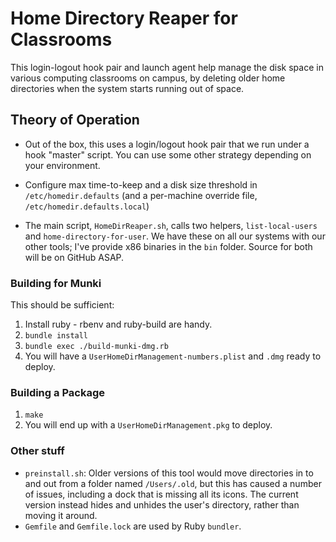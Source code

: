# Home Directory Reaper for Classrooms

This login-logout hook pair and launch agent help manage the disk space in various computing classrooms on campus, by deleting older home directories when the system starts running out of space.

## Theory of Operation

* Out of the box, this uses a login/logout hook pair that we run under a hook "master" script. You can use some other strategy depending on your environment.

* Configure max time-to-keep and a disk size threshold in `/etc/homedir.defaults` (and a per-machine override file, `/etc/homedir.defaults.local`)

* The main script, `HomeDirReaper.sh`, calls two helpers, `list-local-users` and `home-directory-for-user`. We have these on all our systems with our other tools; I've provide x86 binaries in the `bin` folder. Source for both will be on GitHub ASAP.


### Building for Munki

This should be sufficient:

1. Install ruby - rbenv and ruby-build are handy.
1. `bundle install`
1. `bundle exec ./build-munki-dmg.rb`
1. You will have a `UserHomeDirManagement-numbers.plist` and `.dmg` ready to deploy.

### Building a Package

1. `make`
1. You will end up with a `UserHomeDirManagement.pkg` to deploy.


### Other stuff

* `preinstall.sh`: Older versions of this tool would move directories in to and out from a folder named `/Users/.old`, but this has caused a number of issues, including a dock that is missing all its icons.  The current version instead hides and unhides the user's directory, rather than moving it around.
* `Gemfile` and `Gemfile.lock` are used by Ruby `bundler`.
